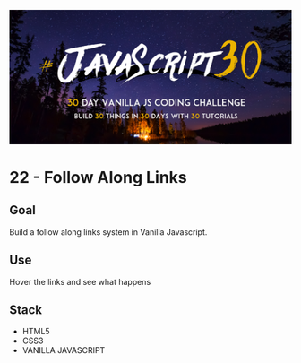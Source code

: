 ![JS30](../javascript30.png)

# 22 - Follow Along Links

## Goal

Build a follow along links system in Vanilla Javascript.

## Use

Hover the links and see what happens

## Stack

- HTML5
- CSS3
- VANILLA JAVASCRIPT
